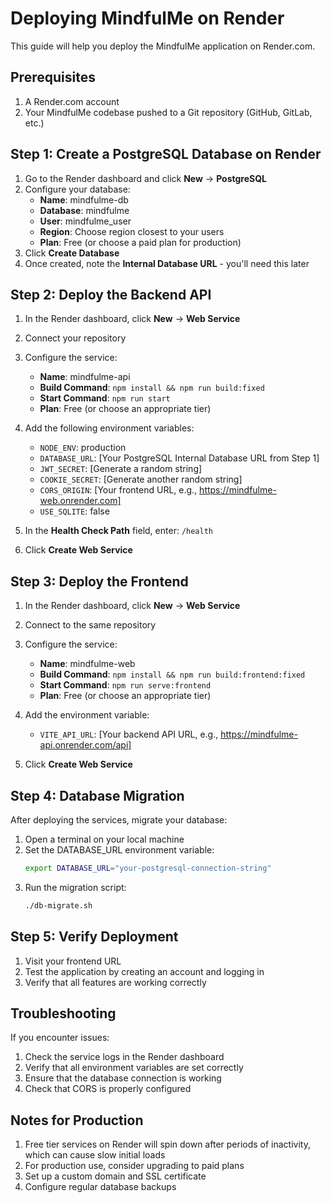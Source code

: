 # Deploying MindfulMe on Render

This guide will help you deploy the MindfulMe application on Render.com.

## Prerequisites

1. A Render.com account
2. Your MindfulMe codebase pushed to a Git repository (GitHub, GitLab, etc.)

## Step 1: Create a PostgreSQL Database on Render

1. Go to the Render dashboard and click **New** → **PostgreSQL**
2. Configure your database:
   - **Name**: mindfulme-db
   - **Database**: mindfulme
   - **User**: mindfulme_user
   - **Region**: Choose region closest to your users
   - **Plan**: Free (or choose a paid plan for production)
3. Click **Create Database**
4. Once created, note the **Internal Database URL** - you'll need this later

## Step 2: Deploy the Backend API

1. In the Render dashboard, click **New** → **Web Service**
2. Connect your repository
3. Configure the service:
   - **Name**: mindfulme-api
   - **Build Command**: `npm install && npm run build:fixed`
   - **Start Command**: `npm run start`
   - **Plan**: Free (or choose an appropriate tier)
   
4. Add the following environment variables:
   - `NODE_ENV`: production
   - `DATABASE_URL`: [Your PostgreSQL Internal Database URL from Step 1]
   - `JWT_SECRET`: [Generate a random string]
   - `COOKIE_SECRET`: [Generate another random string]
   - `CORS_ORIGIN`: [Your frontend URL, e.g., https://mindfulme-web.onrender.com]
   - `USE_SQLITE`: false
   
5. In the **Health Check Path** field, enter: `/health`
   
6. Click **Create Web Service**

## Step 3: Deploy the Frontend

1. In the Render dashboard, click **New** → **Web Service**
2. Connect to the same repository
3. Configure the service:
   - **Name**: mindfulme-web
   - **Build Command**: `npm install && npm run build:frontend:fixed`
   - **Start Command**: `npm run serve:frontend`
   - **Plan**: Free (or choose an appropriate tier)
   
4. Add the environment variable:
   - `VITE_API_URL`: [Your backend API URL, e.g., https://mindfulme-api.onrender.com/api]
   
5. Click **Create Web Service**

## Step 4: Database Migration

After deploying the services, migrate your database:

1. Open a terminal on your local machine
2. Set the DATABASE_URL environment variable:
   ```bash
   export DATABASE_URL="your-postgresql-connection-string"
   ```
3. Run the migration script:
   ```bash
   ./db-migrate.sh
   ```

## Step 5: Verify Deployment

1. Visit your frontend URL
2. Test the application by creating an account and logging in
3. Verify that all features are working correctly

## Troubleshooting

If you encounter issues:

1. Check the service logs in the Render dashboard
2. Verify that all environment variables are set correctly
3. Ensure that the database connection is working
4. Check that CORS is properly configured

## Notes for Production

1. Free tier services on Render will spin down after periods of inactivity, which can cause slow initial loads
2. For production use, consider upgrading to paid plans
3. Set up a custom domain and SSL certificate
4. Configure regular database backups
